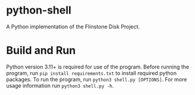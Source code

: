 # python-shell

A Python implementation of the Flinstone Disk Project.

# Build and Run

Python version 3.11+ is required for use of the program. Before running the program, run `pip install requirements.txt` to install required python packages. To run the program, run `python3 shell.py [OPTIONS]`. For more usage information run `python3 shell.py -h`.
